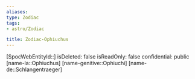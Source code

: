 ```yaml
---
aliases: 
type: Zodiac
tags:
- astro/Zodiac

title: Zodiac-Ophiuchus
---
```

[SpocWebEntityId::]
isDeleted: false
isReadOnly: false
confidential: public
[name-la::Ophiuchus]
[name-genitive::Ophiuchi]
[name-de::Schlangentraeger]


